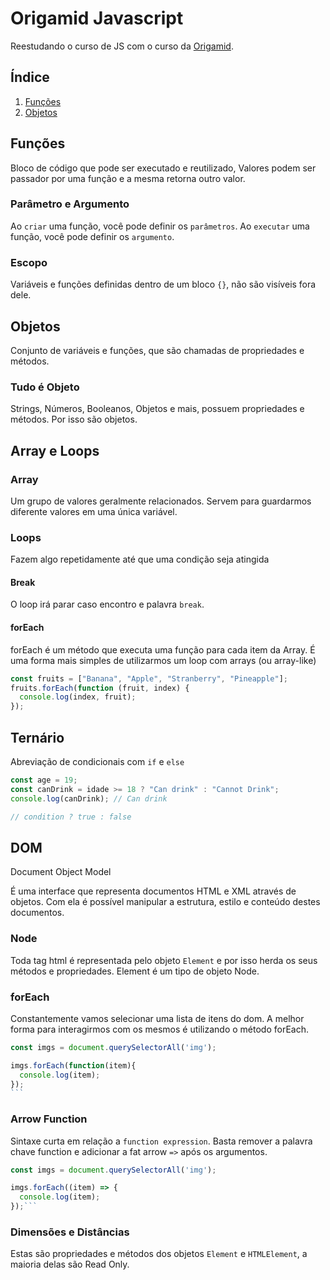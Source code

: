 # Origamid Javascript

Reestudando o curso de JS com o curso da [Origamid](https://www.origamid.com/slide/javascript-completo-es6/).

## Índice

1. [Funções](#funções)
2. [Objetos](#objetos)

## Funções

Bloco de código que pode ser executado e reutilizado, Valores podem ser passador por uma função e a mesma retorna outro valor.

### Parâmetro e Argumento

Ao `criar` uma função, você pode definir os `parâmetros`.
Ao `executar` uma função, você pode definir os `argumento`.

### Escopo

Variáveis e funções definidas dentro de um bloco `{}`, não são visíveis fora dele.

## Objetos

Conjunto de variáveis e funções, que são chamadas de propriedades e métodos.

### Tudo é Objeto

Strings, Números, Booleanos, Objetos e mais, possuem propriedades e métodos. Por isso são objetos.

## Array e Loops

### Array

Um grupo de valores geralmente relacionados. Servem para guardarmos diferente valores em uma única variável.

### Loops

Fazem algo repetidamente até que uma condição seja atingida

#### Break

O loop irá parar caso encontro e palavra `break`.

#### forEach

forEach é um método que executa uma função para cada item da Array. É uma forma mais simples de utilizarmos um loop com arrays (ou array-like)

```js
const fruits = ["Banana", "Apple", "Stranberry", "Pineapple"];
fruits.forEach(function (fruit, index) {
  console.log(index, fruit);
});
```

## Ternário

Abreviação de condicionais com `if` e `else`

```js
const age = 19;
const canDrink = idade >= 18 ? "Can drink" : "Cannot Drink";
console.log(canDrink); // Can drink

// condition ? true : false
```

## DOM

Document Object Model

É uma interface que representa documentos HTML e XML através de objetos. Com ela é possível manipular a estrutura, estilo e conteúdo destes documentos.

### Node

Toda tag html é representada pelo objeto `Element` e por isso herda os seus métodos e propriedades. Element é um tipo de objeto Node.

### forEach

Constantemente vamos selecionar uma lista de itens do dom. A melhor forma para interagirmos com os mesmos é utilizando o método forEach.

````js
const imgs = document.querySelectorAll('img');

imgs.forEach(function(item){
  console.log(item);
});
```
````

### Arrow Function

Sintaxe curta em relação a `function expression`. Basta remover a palavra chave function e adicionar a fat arrow `=>` após os argumentos.

````js
const imgs = document.querySelectorAll('img');

imgs.forEach((item) => {
  console.log(item);
});```
````

### Dimensões e Distâncias

Estas são propriedades e métodos dos objetos `Element` e `HTMLElement`, a maioria delas são Read Only.
